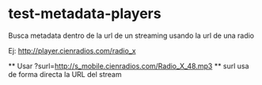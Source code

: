 # test-metadata-players

Busca metadata dentro de la url de un streaming usando la url de una radio

Ej:  http://player.cienradios.com/radio_x

** Usar ?surl=http://s_mobile.cienradios.com/Radio_X_48.mp3
** surl usa de forma directa la URL del stream
